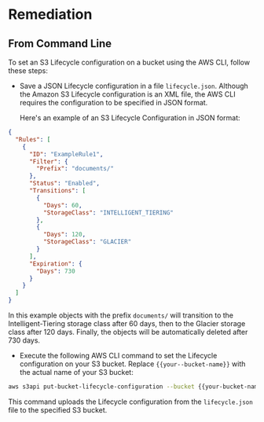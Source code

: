 # Remediation

## From Command Line

To set an S3 Lifecycle configuration on a bucket using the AWS CLI, follow these steps:

- Save a JSON Lifecycle configuration in a file `lifecycle.json`. Although the Amazon S3 Lifecycle configuration is an XML file, the AWS CLI requires the configuration to be specified in JSON format.

  Here's an example of an S3 Lifecycle Configuration in JSON format:

```json
{
  "Rules": [
    {
      "ID": "ExampleRule1",
      "Filter": {
        "Prefix": "documents/"
      },
      "Status": "Enabled",
      "Transitions": [
        {
          "Days": 60,
          "StorageClass": "INTELLIGENT_TIERING"
        },
        {
          "Days": 120,
          "StorageClass": "GLACIER"
        }
      ],
      "Expiration": {
        "Days": 730
      }
    }
  ]
}

```

  In this example objects with the prefix `documents/` will transition to the Intelligent-Tiering storage class after 60 days, then to the Glacier storage class after 120 days. Finally, the objects will be automatically deleted after 730 days.

- Execute the following AWS CLI command to set the Lifecycle configuration on your S3 bucket. Replace `{{your--bucket-name}}` with the actual name of your S3 bucket:

```sh
aws s3api put-bucket-lifecycle-configuration --bucket {{your-bucket-name}} --lifecycle-configuration file://lifecycle.json
```

This command uploads the Lifecycle configuration from the `lifecycle.json` file to the specified S3 bucket.
